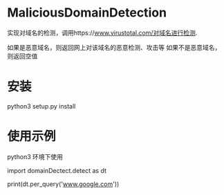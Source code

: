 # MaliciousDomainDetection
实现对域名的检测，调用https://www.virustotal.com/对域名进行检测.

如果是恶意域名，则返回网上对该域名的恶意检测、攻击等
如果不是恶意域名，则返回空值
# 安装
python3 setup.py install

# 使用示例
python3 环境下使用

import domainDectect.detect as dt

print(dt.per_query('www.google.com'))

